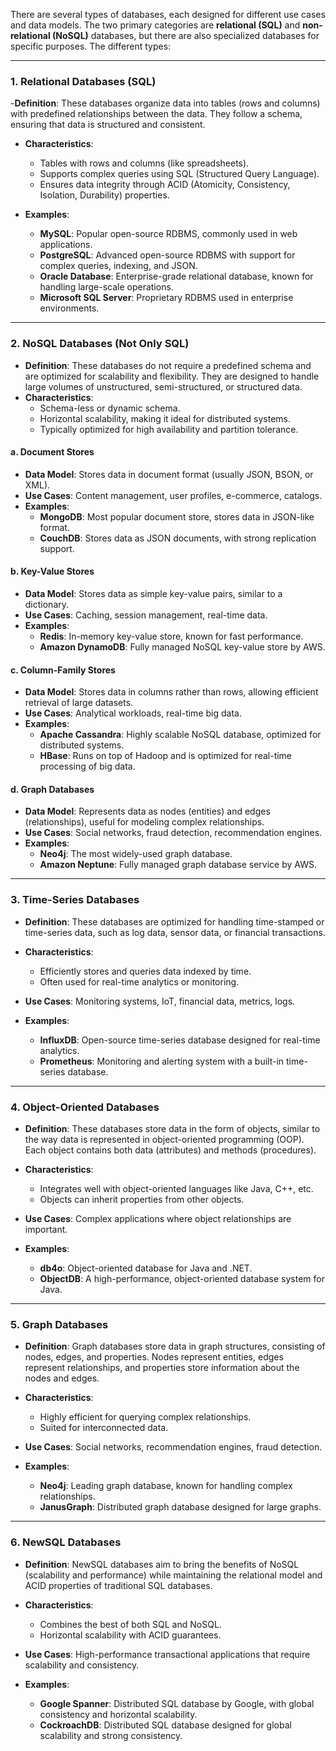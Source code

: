 There are several types of databases, each designed for different use cases and data models. The two primary categories are **relational (SQL)** and **non-relational (NoSQL)** databases, but there are also specialized databases for specific purposes. The different types:

---

### **1. Relational Databases (SQL)**
-**Definition**: These databases organize data into tables (rows and columns) with predefined relationships between the data. They follow a schema, ensuring that data is structured and consistent.

- **Characteristics**:
  - Tables with rows and columns (like spreadsheets).
  - Supports complex queries using SQL (Structured Query Language).
  - Ensures data integrity through ACID (Atomicity, Consistency, Isolation, Durability) properties.

- **Examples**:
  - **MySQL**: Popular open-source RDBMS, commonly used in web applications.
  - **PostgreSQL**: Advanced open-source RDBMS with support for complex queries, indexing, and JSON.
  - **Oracle Database**: Enterprise-grade relational database, known for handling large-scale operations.
  - **Microsoft SQL Server**: Proprietary RDBMS used in enterprise environments.

---

### **2. NoSQL Databases (Not Only SQL)**
- **Definition**: These databases do not require a predefined schema and are optimized for scalability and flexibility. They are designed to handle large volumes of unstructured, semi-structured, or structured data.
- **Characteristics**:
  - Schema-less or dynamic schema.
  - Horizontal scalability, making it ideal for distributed systems.
  - Typically optimized for high availability and partition tolerance.

#### a. **Document Stores**
- **Data Model**: Stores data in document format (usually JSON, BSON, or XML).
- **Use Cases**: Content management, user profiles, e-commerce, catalogs.
- **Examples**:
  - **MongoDB**: Most popular document store, stores data in JSON-like format.
  - **CouchDB**: Stores data as JSON documents, with strong replication support.


#### b. **Key-Value Stores**
- **Data Model**: Stores data as simple key-value pairs, similar to a dictionary.
- **Use Cases**: Caching, session management, real-time data.
- **Examples**:
  - **Redis**: In-memory key-value store, known for fast performance.
  - **Amazon DynamoDB**: Fully managed NoSQL key-value store by AWS.

#### c. **Column-Family Stores**
- **Data Model**: Stores data in columns rather than rows, allowing efficient retrieval of large datasets.
- **Use Cases**: Analytical workloads, real-time big data.
- **Examples**:
  - **Apache Cassandra**: Highly scalable NoSQL database, optimized for distributed systems.
  - **HBase**: Runs on top of Hadoop and is optimized for real-time processing of big data.

#### d. **Graph Databases**
- **Data Model**: Represents data as nodes (entities) and edges (relationships), useful for modeling complex relationships.
- **Use Cases**: Social networks, fraud detection, recommendation engines.
- **Examples**:
  - **Neo4j**: The most widely-used graph database.
  - **Amazon Neptune**: Fully managed graph database service by AWS.

---

### **3. Time-Series Databases**
- **Definition**: These databases are optimized for handling time-stamped or time-series data, such as log data, sensor data, or financial transactions.
- **Characteristics**:
  - Efficiently stores and queries data indexed by time.
  - Often used for real-time analytics or monitoring.
  
- **Use Cases**: Monitoring systems, IoT, financial data, metrics, logs.
- **Examples**:
  - **InfluxDB**: Open-source time-series database designed for real-time analytics.
  - **Prometheus**: Monitoring and alerting system with a built-in time-series database.

---

### **4. Object-Oriented Databases**
- **Definition**: These databases store data in the form of objects, similar to the way data is represented in object-oriented programming (OOP). Each object contains both data (attributes) and methods (procedures).
- **Characteristics**:
  - Integrates well with object-oriented languages like Java, C++, etc.
  - Objects can inherit properties from other objects.
  
- **Use Cases**: Complex applications where object relationships are important.
- **Examples**:
  - **db4o**: Object-oriented database for Java and .NET.
  - **ObjectDB**: A high-performance, object-oriented database system for Java.

---

### **5. Graph Databases**
- **Definition**: Graph databases store data in graph structures, consisting of nodes, edges, and properties. Nodes represent entities, edges represent relationships, and properties store information about the nodes and edges.
- **Characteristics**:
  - Highly efficient for querying complex relationships.
  - Suited for interconnected data.

- **Use Cases**: Social networks, recommendation engines, fraud detection.
- **Examples**:
  - **Neo4j**: Leading graph database, known for handling complex relationships.
  - **JanusGraph**: Distributed graph database designed for large graphs.

---

### **6. NewSQL Databases**
- **Definition**: NewSQL databases aim to bring the benefits of NoSQL (scalability and performance) while maintaining the relational model and ACID properties of traditional SQL databases.
- **Characteristics**:
  - Combines the best of both SQL and NoSQL.
  - Horizontal scalability with ACID guarantees.

- **Use Cases**: High-performance transactional applications that require scalability and consistency.
- **Examples**:
  - **Google Spanner**: Distributed SQL database by Google, with global consistency and horizontal scalability.
  - **CockroachDB**: Distributed SQL database designed for global scalability and strong consistency.
